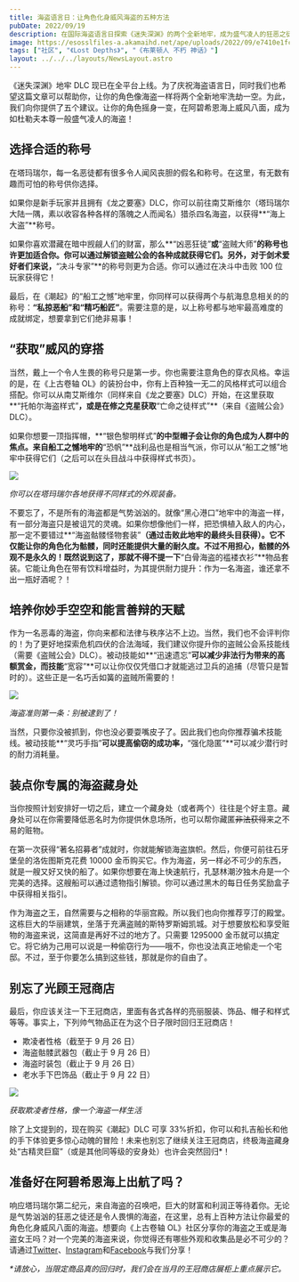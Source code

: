 ```yaml
---
title: 海盗语言日：让角色化身威风海盗的五种方法
pubDate: 2022/09/19
description: 在国际海盗语言日探索《迷失深渊》的两个全新地牢，成为盛气凌人的狂恶之徒或是写满传奇的海盗之王吧！
image: https://esosslfiles-a.akamaihd.net/ape/uploads/2022/09/e7410e1fc20c8c8727ee86e3d14eb017.jpg
tags: ["社区", "《Lost Depths》", "《布莱顿人 不朽 神话》"]
layout: ../../../layouts/NewsLayout.astro
---
```


《迷失深渊》地牢 DLC
现已在全平台上线。为了庆祝海盗语言日，同时我们也希望这篇文章可以帮助你，让你的角色像海盗一样将两个全新地牢洗劫一空。为此，我们向你提供了五个建议。让你的角色摇身一变，在阿碧希恩海上威风八面，成为如杜勒夫本尊一般盛气凌人的海盗！

## 选择合适的称号

在塔玛瑞尔，每一名恶徒都有很多令人闻风丧胆的假名和称号。在这里，有无数有趣而可怕的称号供你选择。

如果你是新手玩家并且拥有《龙之要塞》DLC，你可以前往南艾斯维尔（塔玛瑞尔大陆一隅，素以收容各种各样的落魄之人而闻名）猎杀四名海盗，以获得**“海上大盗”**称号。

如果你喜欢潜藏在暗中觊觎人们的财富，那么**“凶恶狂徒”**或**“盗贼大师”**的称号也许更加适合你。你可以通过解锁盗贼公会的各种成就获得它们。另外，对于剑术爱好者们来说，**“决斗专家”**的称号则更为合适。你可以通过在决斗中击败
100 位玩家获得它！

最后，在《潮起》的“船工之憾”地牢里，你同样可以获得两个与航海息息相关的的称号：**“私掠恶船”**和**“精巧船匠”**。需要注意的是，以上称号都与地牢最高难度的成就绑定，想要拿到它们绝非易事！

## “获取”威风的穿搭

当然，戴上一个令人生畏的称号只是第一步。你也需要注意角色的穿衣风格。幸运的是，在《上古卷轴
OL》的装扮台中，你有上百种独一无二的风格样式可以组合搭配。你可以从南艾斯维尔（同样来自《龙之要塞》DLC）开始，在这里获取**“托帕尔海盗样式”**，或是在修之克星获取**“亡命之徒样式”**（来自《盗贼公会》DLC）。

如果你想要一顶指挥帽，**“银色黎明样式”**的中型帽子会让你的角色成为人群中的焦点。来自船工之憾地牢的**“恐帆”**战利品也是相当气派，你可以从“船工之憾”地牢中获得它们（之后可以在头目战斗中获得样式书页）。

![](https://esosslfiles-a.akamaihd.net/ape/uploads/2022/09/1f52fd498f8be5cf0ee64f04f7bde8ee.jpg)

_你可以在塔玛瑞尔各地获得不同样式的外观装备。_

不要忘了，不是所有的海盗都是气势汹汹的。就像“黑心港口”地牢中的海盗一样，有一部分海盗只是被诅咒的灵魂。如果你想像他们一样，把恐惧植入敌人的内心，那一定不要错过**“海盗骷髅怪物套装”**（通过击败此地牢的最终头目获得）。它不仅能让你的角色化为骷髅，同时还能提供大量的耐久度。不过不用担心，骷髅的外观不是永久的！既然说到这了，那就不得不提一下**“白骨海盗的褴褛衣衫”**物品套装。它能让角色在带有饮料增益时，为其提供耐力提升：作为一名海盗，谁还拿不出一瓶好酒呢？！

## 培养你妙手空空和能言善辩的天赋

作为一名恶毒的海盗，你向来都和法律与秩序沾不上边。当然，我们也不会评判你的！为了更好地探索危机四伏的合法海域，我们建议你提升你的盗贼公会系技能线（需要《盗贼公会》DLC）。被动技能如**“迅速遗忘”**可以减少非法行为带来的高额赏金，而技能**“宽容”**可以让你仅仅凭借口才就能逃过卫兵的追捕（尽管只是暂时的）。这些正是一名巧舌如簧的盗贼所需要的！

![](https://esosslfiles-a.akamaihd.net/ape/uploads/2022/09/5e033d5edc87ae63d4b1bbddcc1e37a5.jpg)

_海盗准则第一条：别被逮到了！_

当然，只要你没被抓到，你也没必要耍嘴皮子了。因此我们也向你推荐骗术技能线。被动技能**“灵巧手指”**可以提高偷窃的成功率，**“强化隐匿”**可以减少潜行时的耐力消耗量。

## 装点你专属的海盗藏身处

当你按照计划安排好一切之后，建立一个藏身处（或者两个）往往是个好主意。藏身处可以在你需要降低恶名时为你提供休息场所，也可以帮你藏匿~~非法获得~~来之不易的赃物。

在第一次获得“著名招募者”成就时，你就能解锁海盗旗帜。然后，你便可前往石牙堡垒的洛佐图斯克花费 10000
金币购买它。作为海盗，另一样必不可少的东西，就是一艘又好又快的船了。如果你想要在海上快速航行，孔瑟林潮汐独木舟是一个完美的选择。这艘船可以通过遗物指引解锁。你可以通过黑木的每日任务奖励盒子中获得相关指引。

作为海盗之王，自然需要与之相称的华丽宫殿。所以我们也向你推荐亨汀的殿堂。这栋巨大的华丽建筑，坐落于充满盗贼的斯特罗斯姆凯城。对于想要放松和享受赃物的海盗来说，这简直是再好不过的地方了。只需要 1295000
金币就可以搞定它。将它纳为己用可以说是一种偷窃行为——哦不，你也没法真正地偷走一个宅邸。不过，至于你要怎么搞到这些钱，那就是你的自由了。

## 别忘了光顾王冠商店

最后，你应该关注一下王冠商店，里面有各式各样的亮丽服装、饰品、帽子和样式等等。事实上，下列帅气物品正在为这个日子限时回归王冠商店！

- 欺凌者性格（截至于 9 月 26 日）
- 海盗骷髅武器包（截止于 9 月 26 日）
- 海盗时装包（截止于 9 月 26 日）
- 老水手下巴饰品（截止于 9 月 22 日）

![](https://esosslfiles-a.akamaihd.net/ape/uploads/2022/09/7949a703497a2ae6066918b2793299dc.jpg)

_获取欺凌者性格，像一个海盗一样生活_

除了上文提到的，现在购买《潮起》DLC 可享 33%折扣，你可以和扎吉船长和他的手下体验更多惊心动魄的冒险！未来也别忘了继续关注王冠商店，终极海盗藏身处“古精灵巨窟”（或是其他同等级的安身处）也许会突然回归\*！

## 准备好在阿碧希恩海上出航了吗？

响应塔玛瑞尔第二纪元，来自海盗的召唤吧，巨大的财富和利润正等待着你。无论是气势汹汹的狂恶之徒还是令人畏惧的海盗，在这里，总有上百种方法让你最爱的角色化身威风八面的海盗。想要向《上古卷轴
OL》社区分享你的海盗之王或是海盗女王吗？对一个完美的海盗来说，你觉得还有哪些外观和收集品是必不可少的？请通过[Twitter](https://twitter.com/TESOnline)、[Instagram](https://www.instagram.com/elderscrollsonline/)和[Facebook](https://www.facebook.com/elderscrollsonline)与我们分享！

_\*请放心，当限定商品真的回归时，我们会在当月的王冠商店展柜上重点展示它。_
